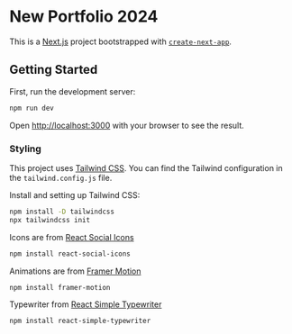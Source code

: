 # New Portfolio 2024

This is a [Next.js](https://nextjs.org/) project bootstrapped with [`create-next-app`](https://github.com/vercel/next.js/tree/canary/packages/create-next-app).

## Getting Started

First, run the development server:

```bash
npm run dev
```

Open [http://localhost:3000](http://localhost:3000) with your browser to see the result.

### Styling

This project uses [Tailwind CSS](https://tailwindcss.com/). You can find the Tailwind configuration in the `tailwind.config.js` file.

Install and setting up Tailwind CSS:

```bash
npm install -D tailwindcss
npx tailwindcss init
```

Icons are from [React Social Icons](https://www.npmjs.com/package/react-social-icons?activeTab=readme)

```bash
npm install react-social-icons
```

Animations are from [Framer Motion](https://www.framer.com/motion/)

```bash
npm install framer-motion
```

Typewriter from [React Simple Typewriter](https://www.npmjs.com/package/react-simple-typewriter)

```bash
npm install react-simple-typewriter
```

